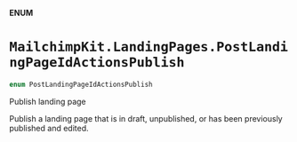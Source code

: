 **ENUM**

# `MailchimpKit.LandingPages.PostLandingPageIdActionsPublish`

```swift
enum PostLandingPageIdActionsPublish
```

Publish landing page

Publish a landing page that is in draft, unpublished, or has been previously published and edited.

